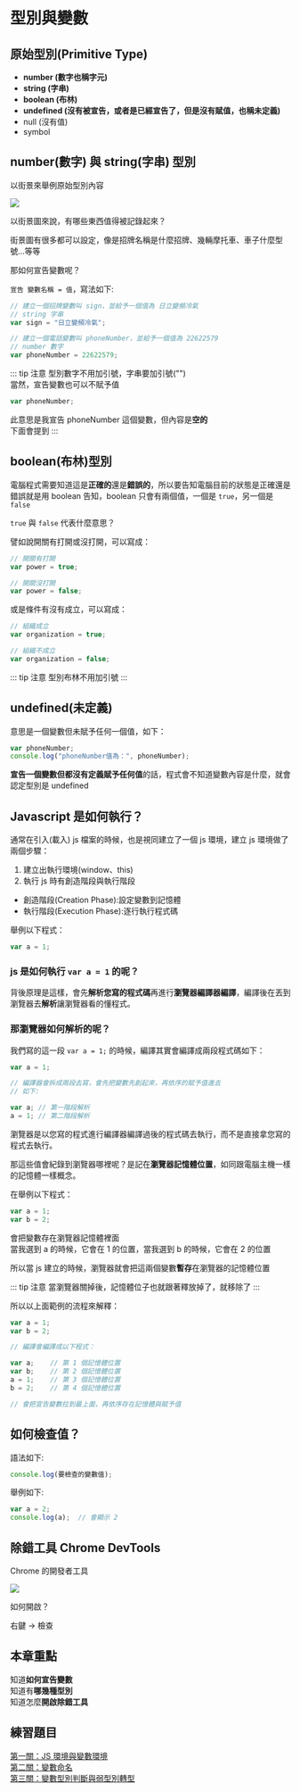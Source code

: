 # 型別與變數

## 原始型別(Primitive Type)

* **number (數字也稱字元)**
* **string (字串)**
* **boolean (布林)**
* **undefined (沒有被宣告，或者是已經宣告了，但是沒有賦值，也稱未定義)**
* null (沒有值)
* symbol

## number(數字) 與 string(字串) 型別

以街景來舉例原始型別內容

<img src="/js-vue-press/image/street_view.jpg" class="my-img" />

以街景圖來說，有哪些東西值得被記錄起來？

街景圖有很多都可以設定，像是招牌名稱是什麼招牌、幾輛摩托車、車子什麼型號...等等

那如何宣告變數呢？

`宣告 變數名稱 = 值`，寫法如下:

``` js
// 建立一個招牌變數叫 sign，並給予一個值為 日立變頻冷氣
// string 字串 
var sign = "日立變頻冷氣";

// 建立一個電話變數叫 phoneNumber，並給予一個值為 22622579
// number 數字
var phoneNumber = 22622579;
```

::: tip 注意
型別數字不用加引號，字串要加引號("")<br />
當然，宣告變數也可以不賦予值
``` js
var phoneNumber;
```
此意思是我宣告 phoneNumber 這個變數，但內容是**空的**<br />
下面會提到
:::

## boolean(布林)型別

電腦程式需要知道這是**正確的**還是**錯誤的**，所以要告知電腦目前的狀態是正確還是錯誤就是用 boolean 告知，boolean 只會有兩個值，一個是 `true`，另一個是 `false`

`true` 與 `false` 代表什麼意思？ 

譬如說開關有打開或沒打開，可以寫成：

``` js
// 開關有打開
var power = true;

// 開關沒打開
var power = false;
```

或是條件有沒有成立，可以寫成：

``` js
// 組織成立
var organization = true;

// 組織不成立
var organization = false;
```

::: tip 注意
型別布林不用加引號
:::

## undefined(未定義)

意思是一個變數但未賦予任何一個值，如下：

``` js
var phoneNumber;
console.log("phoneNumber值為：", phoneNumber);
```

**宣告一個變數但都沒有定義賦予任何值**的話，程式會不知道變數內容是什麼，就會認定型別是 undefined

## Javascript 是如何執行？ 

通常在引入(載入) js 檔案的時候，也是視同建立了一個 js 環境，建立 js 環境做了兩個步驟：

1. 建立出執行環境(window、this)
2. 執行 js 時有創造階段與執行階段

* 創造階段(Creation Phase):設定變數到記憶體
* 執行階段(Execution Phase):逐行執行程式碼

舉例以下程式：

``` js
var a = 1;
```

### js 是如何執行 `var a = 1` 的呢？

背後原理是這樣，會先**解析您寫的程式碼**再進行**瀏覽器編譯器編譯**，編譯後在丟到瀏覽器去**解析**讓瀏覽器看的懂程式。

### 那瀏覽器如何解析的呢？

我們寫的這一段 `var a = 1;` 的時候，編譯其實會編譯成兩段程式碼如下：

``` js
var a = 1;

// 編譯器會拆成兩段去寫，會先把變數先創起來，再依序的賦予值進去
// 如下:

var a; // 第一階段解析
a = 1; // 第二階段解析
```

瀏覽器是以您寫的程式進行編譯器編譯過後的程式碼去執行，而不是直接拿您寫的程式去執行。

那這些值會紀錄到瀏覽器哪裡呢？是記在**瀏覽器記憶體位置**，如同跟電腦主機一樣的記憶體一樣概念。

在舉例以下程式：

``` js
var a = 1;
var b = 2;
```

會把變數存在瀏覽器記憶體裡面<br />
當我選到 a 的時候，它會在 1 的位置，當我選到 b 的時候，它會在 2 的位置

所以當 js 建立的時候，瀏覽器就會把這兩個變數**暫存**在瀏覽器的記憶體位置

::: tip 注意
當瀏覽器關掉後，記憶體位子也就跟著釋放掉了，就移除了
:::

所以以上面範例的流程來解釋：

``` js
var a = 1;
var b = 2;

// 編譯會編譯成以下程式：

var a;    // 第 1 個記憶體位置
var b;    // 第 2 個記憶體位置
a = 1;    // 第 3 個記憶體位置
b = 2;    // 第 4 個記憶體位置

// 會把宣告變數拉到最上面，再依序存在記憶體與賦予值
```

## 如何檢查值？

語法如下:

``` js
console.log(要檢查的變數值);
```

舉例如下:

``` js
var a = 2;
console.log(a);  // 會顯示 2
```

## 除錯工具 Chrome DevTools

Chrome 的開發者工具

<img src="/js-vue-press/image/devtools-acss-demo.gif" />

如何開啟？

右鍵 -> 檢查

## 本章重點

知道**如何宣告變數**<br />
知道有**哪幾種型別**<br />
知道怎麼**開啟除錯工具**

## 練習題目

[第一關：JS 環境與變數環境](/hexSchool/level_one.html)<br />
[第二關：變數命名](/hexSchool/level_two.html)<br />
[第三關：變數型別判斷與弱型別轉型](/hexSchool/level_three.html)